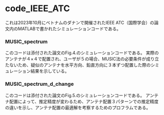 # code_IEEE_ATC
これは2023年10月にベトナムのダナンで開催されたIEEE ATC（国際学会）の論文内のMATLABで書かれたシミュレーションコードである。

### MUSIC_spectrum
このコードは添付された論文のFig.4.のシミュレーションコードである。
実際のアンテナが４×４で配置され、ユーザが５の場合、MUSIC法の必要条件が成り立たないため、疑似のアンテナを水平方向、鉛直方向に３本ずつ配置した際のシミュレーション結果を示している。

### MUSIC_spectrum_d_change
このコードは添付された論文のFig.5.のシミュレーションコードである。
アンテナ配置によって、推定精度が変わるため、アンテナ配置３パターンでの推定精度の違いを示し、アンテナ配置の最適解を考察するためのプロフラムである。
